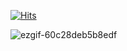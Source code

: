 [![Hits](https://hits.sh/github.com/Silly-Vanilly.svg?label=Veiws&color=fcf07e&labelColor=191747)](https://hits.sh/github.com/Silly-Vanilly/)

![ezgif-60c28deb5b8edf](https://github.com/user-attachments/assets/75a7a816-9ca2-423f-bcd6-09612ab36df3)
